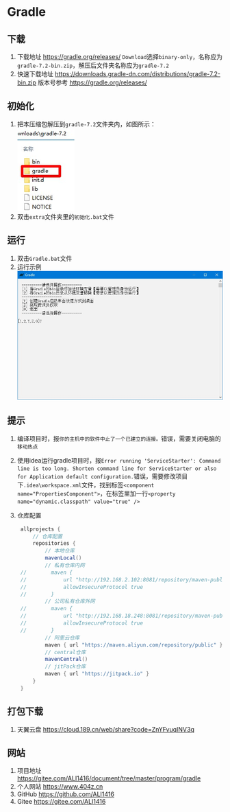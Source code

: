 # Gradle

## 下载

1. 下载地址 <https://gradle.org/releases/> `Download`选择`binary-only`，名称应为`gradle-7.2-bin.zip`，解压后文件夹名称应为`gradle-7.2`
2. 快速下载地址 <https://downloads.gradle-dn.com/distributions/gradle-7.2-bin.zip> 版本号参考 <https://gradle.org/releases/>

## 初始化

1. 把本压缩包解压到`gradle-7.2`文件夹内，如图所示：  
![初始化示例](img/初始化示例.jpg)
2. 双击`extra`文件夹里的`初始化.bat`文件

## 运行

1. 双击`Gradle.bat`文件
2. 运行示例  
![运行示例](img/运行示例.jpg)

## 提示

1. 编译项目时，报`你的主机中的软件中止了一个已建立的连接。`错误，需要关闭电脑的`移动热点`
2. 使用idea运行gradle项目时，报`Error running 'ServiceStarter': Command line is too long. Shorten command line for ServiceStarter or also for Application default configuration.`错误，需要修改项目下`.idea\workspace.xml`文件，找到标签`<component name="PropertiesComponent">`，在标签里加一行`<property name="dynamic.classpath" value="true" />`
3. 仓库配置

   ```gradle
    allprojects {
        // 仓库配置
        repositories {
            // 本地仓库
            mavenLocal()
            // 私有仓库内网
    //        maven {
    //            url "http://192.168.2.102:8081/repository/maven-public/"
    //            allowInsecureProtocol true
    //        }
            // 公司私有仓库外网
    //        maven {
    //            url "http://192.168.18.248:8081/repository/maven-public/"
    //            allowInsecureProtocol true
    //        }
            // 阿里云仓库
            maven { url "https://maven.aliyun.com/repository/public" }
            // central仓库
            mavenCentral()
            // jitPack仓库
            maven { url "https://jitpack.io" }
        }
    }
   ```

## 打包下载

1. 天翼云盘 <https://cloud.189.cn/web/share?code=ZnYFvuqINV3q>

## 网站

1. 项目地址 <https://gitee.com/ALI1416/document/tree/master/program/gradle>
2. 个人网站 <https://www.404z.cn>
3. GitHub <https://github.com/ALI1416>
4. Gitee <https://gitee.com/ALI1416>
